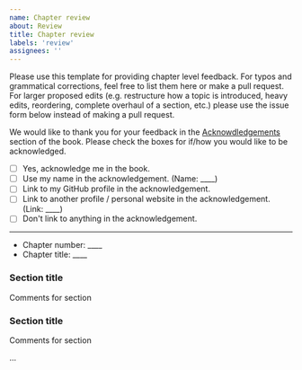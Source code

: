 ```yaml
---
name: Chapter review
about: Review
title: Chapter review
labels: 'review'
assignees: ''
---
```


Please use this template for providing chapter level feedback. For typos and grammatical corrections, feel free to list them here or make a pull request. For larger proposed edits (e.g. restructure how a topic is introduced, heavy edits, reordering, complete overhaul of a section, etc.) please use the issue form below instead of making a pull request.

We would like to thank you for your feedback in the [Acknowdledgements](https://isrs2.netlify.app/index.html#acknowledgements) section of the book. Please check the boxes for if/how you would like to be acknowledged.

- [ ] Yes, acknowledge me in the book.
- [ ] Use my name in the acknowledgement. (Name: ____)
- [ ] Link to my GitHub profile in the acknowledgement.
- [ ] Link to another profile / personal website in the acknowledgement. (Link: ____)
- [ ] Don't link to anything in the acknowledgement.

---

- Chapter number: ____
- Chapter title: ____

### Section title

Comments for section

### Section title

Comments for section

...
